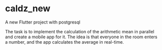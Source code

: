 # caldz_new

A new Flutter project
with postgresql 

The task is to implement the calculation of the arithmetic mean in parallel and create a mobile app for it. The idea is that everyone in the room enters a number, and the app calculates the average in real-time.

